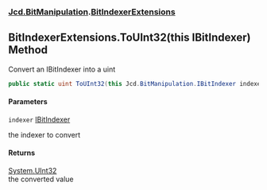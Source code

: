 ### [Jcd.BitManipulation](Jcd.BitManipulation.md 'Jcd.BitManipulation').[BitIndexerExtensions](Jcd.BitManipulation.BitIndexerExtensions.md 'Jcd.BitManipulation.BitIndexerExtensions')

## BitIndexerExtensions.ToUInt32(this IBitIndexer) Method

Convert an IBitIndexer into a uint

```csharp
public static uint ToUInt32(this Jcd.BitManipulation.IBitIndexer indexer);
```

#### Parameters

<a name='Jcd.BitManipulation.BitIndexerExtensions.ToUInt32(thisJcd.BitManipulation.IBitIndexer).indexer'></a>

`indexer` [IBitIndexer](Jcd.BitManipulation.IBitIndexer.md 'Jcd.BitManipulation.IBitIndexer')

the indexer to convert

#### Returns

[System.UInt32](https://docs.microsoft.com/en-us/dotnet/api/System.UInt32 'System.UInt32')  
the converted value